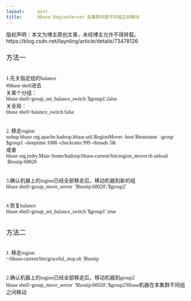 ```yaml
---
layout:     post
title:      Hbase RegionServer 在集群内部不同组之间移动
---
```

<div id="article_content" class="article_content clearfix csdn-tracking-statistics" data-pid="blog" data-mod="popu_307" data-dsm="post">
								<div class="article-copyright">
					版权声明：本文为博主原创文章，未经博主允许不得转载。					https://blog.csdn.net/liaynling/article/details/73478126				</div>
								            <link rel="stylesheet" href="https://csdnimg.cn/release/phoenix/template/css/ck_htmledit_views-f76675cdea.css">
						<div class="htmledit_views" id="content_views">
                
<h3 style="font-weight:500;line-height:1.1;color:rgb(76,78,84);">
<span style="font-family:'Source Sans Pro', 'Helvetica Neue', Helvetica, Arial, sans-serif;font-size:1.25em;"></span></h3>
<span style="font-size:18px;">方法一<br></span><br><br><span style="font-family:SimSun;font-size:14px;">1.先关指定组的balance<br>
#hbase shell进去<br>
关某个分组：<br>
hbase shell&gt;group_set_balance_switch '$group1',false<br>
关全局：<br>
hbase shell&gt;balance_switch false<br><br><br>
2. 移走region<br>
nohup hbase org.apache.hadoop.hbase.util.RegionMover -host $hostname  -group $group1 -sleeptime 1000 -checkratio 999 -threads 5&amp;<br>
或者<br>
hbase org.jruby.Main /home/hadoop/hbase-current/bin/region_mover.rb unload  $hostip:60020<br><br><br>
3.确认机器上的region已经全部移走后，移动机器到新的组<br>
hbase shell&gt;group_move_server  '$hostip:60020','$group2'<br><br><br>
4.恢复balance<br>
hbase shell&gt;group_set_balance_switch '$group1’,true</span><br><br><br><span style="font-size:18px;">方法二<br></span><br><span style="font-family:SimSun;font-size:14px;"><br>
1. 移走region<br>
~/hbase-current/bin/graceful_stop.sh  $hostip<br><br><br>
2.确认机器上的region已经全部移走后，移动机器到group2<br>
hbase shell&gt;group_move_server  '$hostip:60020','$group2'Hbase机器在本集群不同组之间移动</span>
<h3 style="font-weight:500;line-height:1.1;color:rgb(76,78,84);">
</h3>
            </div>
                </div>